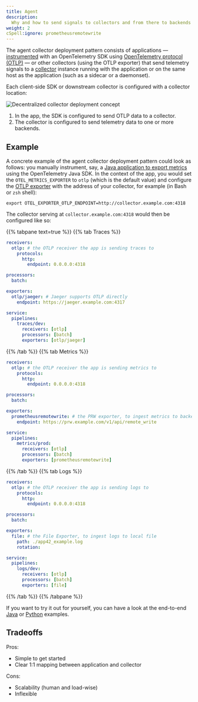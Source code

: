 ```yaml
---
title: Agent
description:
  Why and how to send signals to collectors and from there to backends
weight: 2
cSpell:ignore: prometheusremotewrite
---
```


The agent collector deployment pattern consists of applications —
[instrumented][instrumentation] with an OpenTelemetry SDK using [OpenTelemetry
protocol (OTLP)][otlp] — or other collectors (using the OTLP exporter) that send
telemetry signals to a [collector][] instance running with the application or on
the same host as the application (such as a sidecar or a daemonset).

Each client-side SDK or downstream collector is configured with a collector
location:

![Decentralized collector deployment concept](../../img/otel-agent-sdk.svg)

1. In the app, the SDK is configured to send OTLP data to a collector.
1. The collector is configured to send telemetry data to one or more backends.

## Example

A concrete example of the agent collector deployment pattern could look as
follows: you manually instrument, say, a [Java application to export
metrics][instrument-java-metrics] using the OpenTelemetry Java SDK. In the
context of the app, you would set the `OTEL_METRICS_EXPORTER` to `otlp` (which
is the default value) and configure the [OTLP exporter][otlp-exporter] with the
address of your collector, for example (in Bash or `zsh` shell):

```shell
export OTEL_EXPORTER_OTLP_ENDPOINT=http://collector.example.com:4318
```

The collector serving at `collector.example.com:4318` would then be configured
like so:

{{% tabpane text=true %}} {{% tab Traces %}}

```yaml
receivers:
  otlp: # the OTLP receiver the app is sending traces to
    protocols:
      http:
        endpoint: 0.0.0.0:4318

processors:
  batch:

exporters:
  otlp/jaeger: # Jaeger supports OTLP directly
    endpoint: https://jaeger.example.com:4317

service:
  pipelines:
    traces/dev:
      receivers: [otlp]
      processors: [batch]
      exporters: [otlp/jaeger]
```

{{% /tab %}} {{% tab Metrics %}}

```yaml
receivers:
  otlp: # the OTLP receiver the app is sending metrics to
    protocols:
      http:
        endpoint: 0.0.0.0:4318

processors:
  batch:

exporters:
  prometheusremotewrite: # the PRW exporter, to ingest metrics to backend
    endpoint: https://prw.example.com/v1/api/remote_write

service:
  pipelines:
    metrics/prod:
      receivers: [otlp]
      processors: [batch]
      exporters: [prometheusremotewrite]
```

{{% /tab %}} {{% tab Logs %}}

```yaml
receivers:
  otlp: # the OTLP receiver the app is sending logs to
    protocols:
      http:
        endpoint: 0.0.0.0:4318

processors:
  batch:

exporters:
  file: # the File Exporter, to ingest logs to local file
    path: ./app42_example.log
    rotation:

service:
  pipelines:
    logs/dev:
      receivers: [otlp]
      processors: [batch]
      exporters: [file]
```

{{% /tab %}} {{% /tabpane %}}

If you want to try it out for yourself, you can have a look at the end-to-end
[Java][java-otlp-example] or [Python][py-otlp-example] examples.

## Tradeoffs

Pros:

- Simple to get started
- Clear 1:1 mapping between application and collector

Cons:

- Scalability (human and load-wise)
- Inflexible

[instrumentation]: /docs/languages/
[otlp]: /docs/specs/otel/protocol/
[collector]: /docs/collector/
[instrument-java-metrics]: /docs/languages/java/api/#meterprovider
[otlp-exporter]: /docs/specs/otel/protocol/exporter/
[java-otlp-example]:
  https://github.com/open-telemetry/opentelemetry-java-docs/tree/main/otlp
[py-otlp-example]:
  https://opentelemetry-python.readthedocs.io/en/stable/examples/metrics/instruments/README.html
